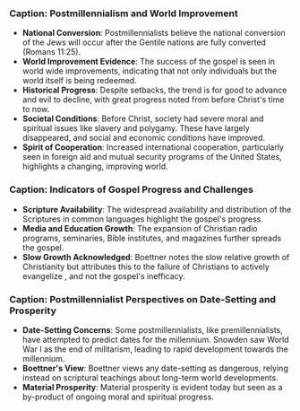 ### Caption: Postmillennialism and World Improvement

- **National Conversion**: Postmillennialists believe the national conversion of the Jews will occur after the Gentile nations are fully converted (Romans 11:25).
- **World Improvement Evidence**: The success of the gospel is seen in world wide improvements, indicating that not only individuals but the world itself is being redeemed.
- **Historical Progress**: Despite setbacks, the trend is for good to advance and evil to decline, with great progress noted from before Christ's time to now.
- **Societal Conditions**: Before Christ, society had severe moral and spiritual issues like slavery and polygamy. These have largely disappeared, and social and economic conditions have improved.
- **Spirit of Cooperation**: Increased international cooperation, particularly seen in foreign aid and mutual security programs of the United States, highlights a changing, improving world.


### Caption: Indicators of Gospel Progress and Challenges

- **Scripture Availability**: The widespread availability and distribution of the Scriptures in common languages highlight the gospel's progress.
- **Media and Education Growth**: The expansion of Christian radio programs, seminaries, Bible institutes, and magazines further spreads the gospel.
- **Slow Growth Acknowledged**: Boettner notes the slow relative growth of Christianity but attributes this to the failure of Christians to actively evangelize , and not the gospel's inefficacy.


### Caption: Postmillennialist Perspectives on Date-Setting and Prosperity

- **Date-Setting Concerns**: Some postmillennialists, like premillennialists, have attempted to predict dates for the millennium. Snowden saw World War I as the end of militarism, leading to rapid development towards the millennium.
- **Boettner's View**: Boettner views any date-setting as dangerous, relying instead on scriptural teachings about long-term world developments.
- **Material Prosperity**: Material prosperity is evident today but seen as a by-product of ongoing moral and spiritual progress.
